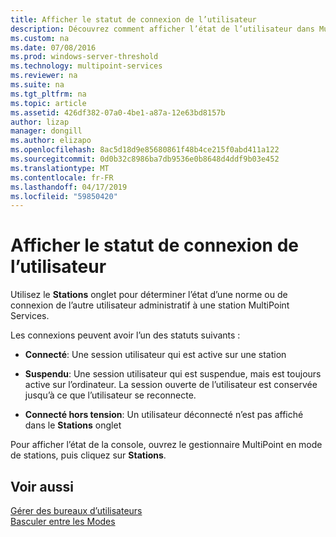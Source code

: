 ```yaml
---
title: Afficher le statut de connexion de l’utilisateur
description: Découvrez comment afficher l’état de l’utilisateur dans MultiPoint Services
ms.custom: na
ms.date: 07/08/2016
ms.prod: windows-server-threshold
ms.technology: multipoint-services
ms.reviewer: na
ms.suite: na
ms.tgt_pltfrm: na
ms.topic: article
ms.assetid: 426df382-07a0-4be1-a87a-12e63bd8157b
author: lizap
manager: dongill
ms.author: elizapo
ms.openlocfilehash: 8ac5d18d9e85680861f48b4ce215f0abd411a122
ms.sourcegitcommit: 0d0b32c8986ba7db9536e0b8648d4ddf9b03e452
ms.translationtype: MT
ms.contentlocale: fr-FR
ms.lasthandoff: 04/17/2019
ms.locfileid: "59850420"
---
```

# <a name="view-user-connection-status"></a>Afficher le statut de connexion de l’utilisateur
Utilisez le **Stations** onglet pour déterminer l’état d’une norme ou de connexion de l’autre utilisateur administratif à une station MultiPoint Services.  
  
Les connexions peuvent avoir l’un des statuts suivants :  
  
-   **Connecté**: Une session utilisateur qui est active sur une station  
  
-   **Suspendu**: Une session utilisateur qui est suspendue, mais est toujours active sur l’ordinateur. La session ouverte de l’utilisateur est conservée jusqu’à ce que l’utilisateur se reconnecte.  
  
-   **Connecté hors tension**: Un utilisateur déconnecté n’est pas affiché dans le **Stations** onglet  
  
Pour afficher l’état de la console, ouvrez le gestionnaire MultiPoint en mode de stations, puis cliquez sur **Stations**.

## <a name="see-also"></a>Voir aussi  
[Gérer des bureaux d’utilisateurs](manage-user-desktops-using-multipoint-dashboard.md)  
[Basculer entre les Modes](Switch-Between-Modes.md)